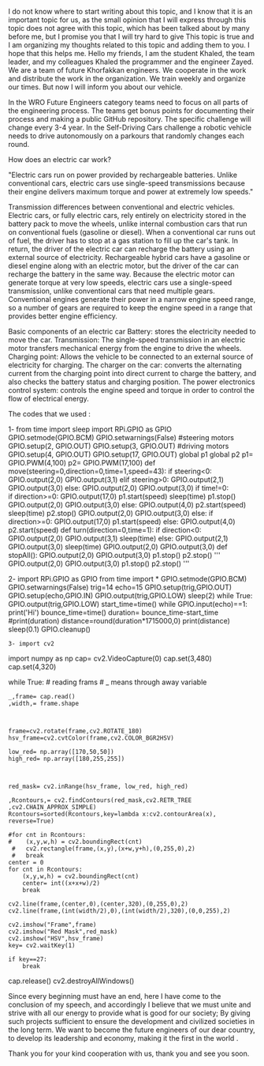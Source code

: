 I do not know where to start writing about this topic, and I know that it is an important topic for us, as the small opinion that I will express through this topic does not agree with this topic, which has been talked about by many before me, but I promise you that I will try hard to give This topic is true and I am organizing my thoughts related to this topic and adding them to you. I hope that this helps me. Hello my friends, I am the student Khaled, the team leader, and my colleagues Khaled the programmer and the engineer Zayed. We are a team of future Khorfakkan engineers. We cooperate in the work and distribute the work in the organization. We train weekly and organize our times. But now I will inform you about our vehicle.

In the WRO Future Engineers category teams need to focus on all parts of the engineering
process. The teams get bonus points for documenting their process and making a public
GitHub repository. The specific challenge will change every 3-4 year.
In the Self-Driving Cars challenge a robotic vehicle needs to drive autonomously on a parkours
that randomly changes each round.

How does an electric car work?

"Electric cars run on power provided by rechargeable batteries. Unlike conventional cars, electric cars use single-speed transmissions because their engine delivers maximum torque and power at extremely low speeds."

Transmission differences between conventional and electric vehicles.
Electric cars, or fully electric cars, rely entirely on electricity stored in the battery pack to move the wheels, unlike internal combustion cars that run on conventional fuels (gasoline or diesel). When a conventional car runs out of fuel, the driver has to stop at a gas station to fill up the car's tank. In return, the driver of the electric car can recharge the battery using an external source of electricity. Rechargeable hybrid cars have a gasoline or diesel engine along with an electric motor, but the driver of the car can recharge the battery in the same way.
 Because the electric motor can generate torque at very low speeds, electric cars use a single-speed transmission, unlike conventional cars that need multiple gears. Conventional engines generate their power in a narrow engine speed range, so a number of gears are required to keep the engine speed in a range that provides better engine efficiency.

Basic components of an electric car
Battery: stores the electricity needed to move the car.
 Transmission: The single-speed transmission in an electric motor transfers mechanical energy from the engine to drive the wheels.
 Charging point: Allows the vehicle to be connected to an external source of electricity for charging.
The charger on the car: converts the alternating current from the charging point into direct current to charge the battery, and also checks the battery status and charging position.
 The power electronics control system: controls the engine speed and torque in order to control the flow of electrical energy.

The codes that we used : 

1- from time import sleep
import RPi.GPIO as GPIO
GPIO.setmode(GPIO.BCM)
GPIO.setwarnings(False)
    #steering motors
GPIO.setup(2, GPIO.OUT)
GPIO.setup(3, GPIO.OUT)
#driving motors
GPIO.setup(4, GPIO.OUT)
GPIO.setup(17, GPIO.OUT)
global p1
global p2
p1= GPIO.PWM(4,100)
p2= GPIO.PWM(17,100)
def move(steering=0,direction=0,time=1,speed=43):
    if steering<0:
        GPIO.output(2,0)
        GPIO.output(3,1)
    elif steering>0:
        GPIO.output(2,1)
        GPIO.output(3,0)
    else:
        GPIO.output(2,0)
        GPIO.output(3,0)
    if time!=0:    
        if direction>=0:
            GPIO.output(17,0)
            p1.start(speed)
            sleep(time)
            p1.stop()
            GPIO.output(2,0)
            GPIO.output(3,0)
        else:
            GPIO.output(4,0)
            p2.start(speed)
            sleep(time)
            p2.stop()
            GPIO.output(2,0)
            GPIO.output(3,0)
    else:
        if direction>=0:
            GPIO.output(17,0)
            p1.start(speed)
        else:
            GPIO.output(4,0)
            p2.start(speed) 
def turn(direction=0,time=1):
    if direction<0:
        GPIO.output(2,0)
        GPIO.output(3,1)
        sleep(time)
    else:
        GPIO.output(2,1)
        GPIO.output(3,0)
        sleep(time)
    GPIO.output(2,0)
    GPIO.output(3,0)
def stopAll():
    GPIO.output(2,0)
    GPIO.output(3,0)
    p1.stop()
    p2.stop()
'''
GPIO.output(2,0)
GPIO.output(3,0)
p1.stop()
p2.stop()
'''

2- import RPi.GPIO as GPIO
from time import *
GPIO.setmode(GPIO.BCM)
GPIO.setwarnings(False)
trig=14
echo=15
GPIO.setup(trig,GPIO.OUT)
GPIO.setup(echo,GPIO.IN)
GPIO.output(trig,GPIO.LOW)
sleep(2)
while True:
    GPIO.output(trig,GPIO.LOW)
    start_time=time()
    while GPIO.input(echo)==1:
        print('Hi')
    bounce_time=time() 
    duration= bounce_time-start_time
    #print(duration)
    distance=round(duration*1715000,0)
    print(distance)
    sleep(0.1)
GPIO.cleanup()
    
    
    3- import cv2
import numpy as np
cap= cv2.VideoCapture(0)
cap.set(3,480)
cap.set(4,320)



while True:
    # reading frams # _ means through away variable
    
    
    _,frame= cap.read()
    ,width,= frame.shape
    
    
    
    frame=cv2.rotate(frame,cv2.ROTATE_180)
    hsv_frame=cv2.cvtColor(frame,cv2.COLOR_BGR2HSV)
    
    low_red= np.array([170,50,50])
    high_red= np.array([180,255,255])
    
    
    
    red_mask= cv2.inRange(hsv_frame, low_red, high_red)
    
    ,Rcontours,= cv2.findContours(red_mask,cv2.RETR_TREE ,cv2.CHAIN_APPROX_SIMPLE)
    Rcontours=sorted(Rcontours,key=lambda x:cv2.contourArea(x), reverse=True)
    
    #for cnt in Rcontours:
    #    (x,y,w,h) = cv2.boundingRect(cnt)
     #   cv2.rectangle(frame,(x,y),(x+w,y+h),(0,255,0),2)
     #   break
    center = 0
    for cnt in Rcontours:
        (x,y,w,h) = cv2.boundingRect(cnt)
        center= int((x+x+w)/2)
        break
    
    cv2.line(frame,(center,0),(center,320),(0,255,0),2)
    cv2.line(frame,(int(width/2),0),(int(width/2),320),(0,0,255),2)
    
    cv2.imshow("Frame",frame)
    cv2.imshow("Red Mask",red_mask)
    cv2.imshow("HSV",hsv_frame)
    key= cv2.waitKey(1)
    
    if key==27:
        break
    
cap.release()
cv2.destroyAllWindows()

Since every beginning must have an end, here I have come to the conclusion of my speech, and accordingly I believe that we must unite and strive with all our energy to provide what is good for our society; By giving such projects sufficient to ensure the development and civilized societies in the long term. We want to become the future engineers of our dear country, to develop its leadership and economy, making it the first in the world .

 Thank you for your kind cooperation with us, thank you and see you soon.
